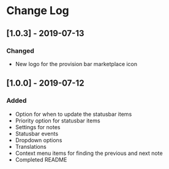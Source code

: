 # Change Log

## [1.0.3] - 2019-07-13
### Changed
- New logo for the provision bar marketplace icon

## [1.0.0] - 2019-07-12
### Added
- Option for when to update the statusbar items
- Priority option for statusbar items
- Settings for notes
- Statusbar events
- Dropdown options
- Translations
- Context menu items for finding the previous and next note
- Completed README